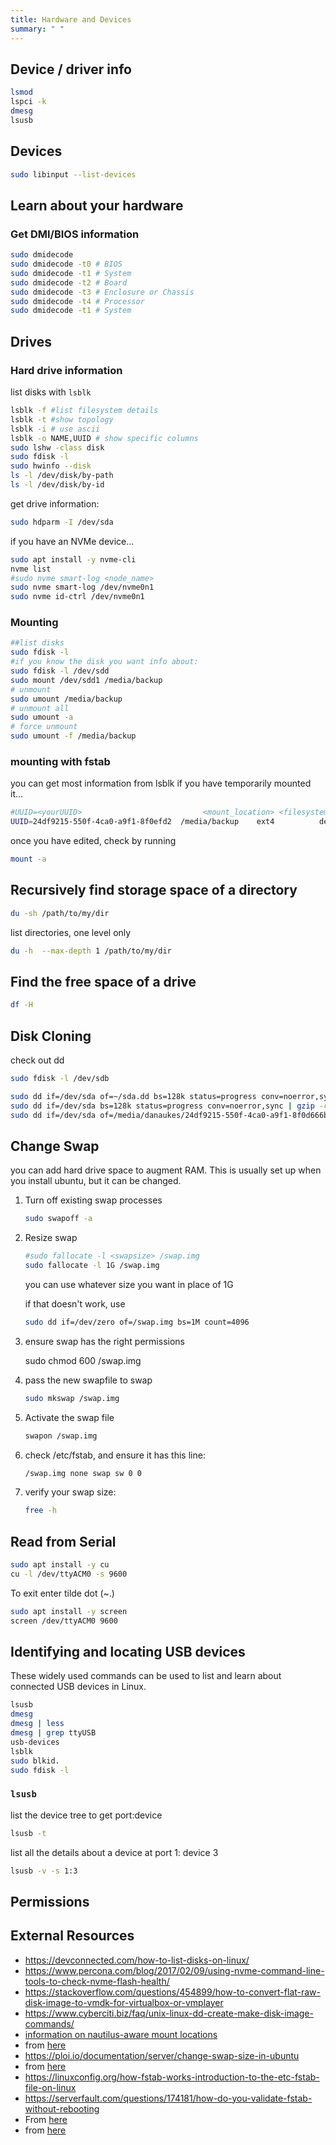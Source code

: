 ```yaml
---
title: Hardware and Devices
summary: " "
---
```


## Device / driver info

```bash
lsmod
lspci -k
dmesg
lsusb
```

## Devices

```bash
sudo libinput --list-devices
```

## Learn about your hardware

### Get DMI/BIOS information

```bash
sudo dmidecode 
sudo dmidecode -t0 # BIOS
sudo dmidecode -t1 # System
sudo dmidecode -t2 # Board
sudo dmidecode -t3 # Enclosure or Chassis
sudo dmidecode -t4 # Processor
sudo dmidecode -t1 # System
```

## Drives

### Hard drive information

list disks with ```lsblk```

```bash
lsblk -f #list filesystem details
lsblk -t #show topology
lsblk -i # use ascii
lsblk -o NAME,UUID # show specific columns
sudo lshw -class disk
sudo fdisk -l
sudo hwinfo --disk
ls -l /dev/disk/by-path
ls -l /dev/disk/by-id
```

get drive information:

```bash
sudo hdparm -I /dev/sda
```

if you have an NVMe device...

```bash
sudo apt install -y nvme-cli
nvme list
#sudo nvme smart-log <node_name> 
sudo nvme smart-log /dev/nvme0n1 
sudo nvme id-ctrl /dev/nvme0n1
```

### Mounting

```bash
##list disks
sudo fdisk -l
#if you know the disk you want info about:
sudo fdisk -l /dev/sdd 
sudo mount /dev/sdd1 /media/backup
# unmount
sudo umount /media/backup
# unmount all
sudo umount -a
# force unmount
sudo umount -f /media/backup
```

### mounting with fstab

you can get most information from lsblk if you have temporarily mounted it...

```bash
#UUID=<yourUUID>                           <mount_location> <filesystem>  <options>  <dump(use 0)>  <order(use 2)>
UUID=24df9215-550f-4ca0-a9f1-8f0efd2  /media/backup    ext4          defaults   0       2
```

once you have edited, check by running

```bash
mount -a
```

## Recursively find storage space of a directory

```bash
du -sh /path/to/my/dir
```

list directories, one level only

```bash
du -h  --max-depth 1 /path/to/my/dir
```

## Find the free space of a drive

```bash
df -H
```

## Disk Cloning

check out dd

```bash
sudo fdisk -l /dev/sdb

sudo dd if=/dev/sda of=~/sda.dd bs=128k status=progress conv=noerror,sync
sudo dd if=/dev/sda bs=128k status=progress conv=noerror,sync | gzip -c > /sda.gz
sudo dd if=/dev/sda of=/media/danaukes/24df9215-550f-4ca0-a9f1-8f0d666befd2/sda.dd bs=128k status=progress conv=noerror,sync
```

## Change Swap

you can add hard drive space to augment RAM.  This is usually set up when you install ubuntu, but it can be changed.

1. Turn off existing swap processes

    ```bash
    sudo swapoff -a
    ```

1. Resize swap

    ```bash
    #sudo fallocate -l <swapsize> /swap.img 
    sudo fallocate -l 1G /swap.img
    ```

    you can use whatever size you want in place of 1G

    if that doesn't work, use

    ```bash
    sudo dd if=/dev/zero of=/swap.img bs=1M count=4096 
    ```

1. ensure swap has the right permissions

    sudo chmod 600 /swap.img

1. pass the new swapfile to swap

   ```bash
   sudo mkswap /swap.img
   ```

1. Activate the swap file

   ```bash
   swapon /swap.img
    ```

1. check /etc/fstab, and ensure it has this line:

    ```bash
    /swap.img none swap sw 0 0 
    ```

1. verify your swap size:

    ```bash
    free -h
    ```

## Read from Serial

```bash
sudo apt install -y cu
cu -l /dev/ttyACM0 -s 9600
```

To exit enter tilde dot (~.)

```bash
sudo apt install -y screen
screen /dev/ttyACM0 9600
```

## Identifying and locating USB devices

These widely used commands can be used to list and learn about connected USB devices in Linux.

```bash
lsusb
dmesg
dmesg | less
dmesg | grep ttyUSB
usb-devices
lsblk
sudo blkid.
sudo fdisk -l
```

### ```lsusb```

list the device tree to get port:device

```bash
lsusb -t
```

list all the details about a device at port 1: device 3

```bash
lsusb -v -s 1:3
```

## Permissions

## External Resources

* <https://devconnected.com/how-to-list-disks-on-linux/>
* <https://www.percona.com/blog/2017/02/09/using-nvme-command-line-tools-to-check-nvme-flash-health/>
* <https://stackoverflow.com/questions/454899/how-to-convert-flat-raw-disk-image-to-vmdk-for-virtualbox-or-vmplayer>
* <https://www.cyberciti.biz/faq/unix-linux-dd-create-make-disk-image-commands/>
* [information on nautilus-aware mount locations](https://gitlab.gnome.org/GNOME/gvfs/blob/master/monitor/udisks2/what-is-shown.txt)
* from [here](https://www.cyberciti.biz/hardware/5-linux-unix-commands-for-connecting-to-the-serial-console/)
* <https://ploi.io/documentation/server/change-swap-size-in-ubuntu>
* from [here](https://unix.stackexchange.com/questions/67806/how-to-recursively-find-the-amount-stored-in-directory)
* <https://linuxconfig.org/how-fstab-works-introduction-to-the-etc-fstab-file-on-linux>
* <https://serverfault.com/questions/174181/how-do-you-validate-fstab-without-rebooting>
* From [here](https://linuxhint.com/how-to-mount-drive-in-ubuntu/)
* from [here](https://linuxhint.com/du-one-level-only/)

